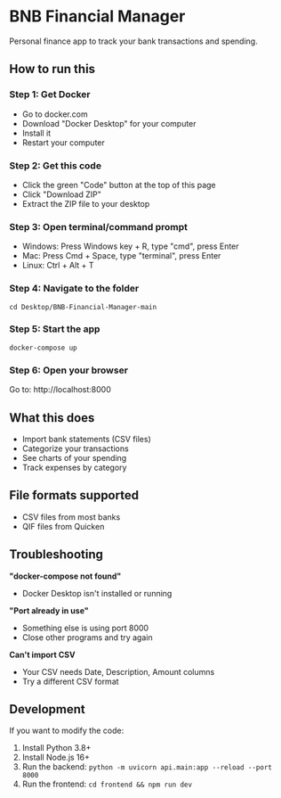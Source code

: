 # BNB Financial Manager

Personal finance app to track your bank transactions and spending.

## How to run this

### Step 1: Get Docker
- Go to docker.com
- Download "Docker Desktop" for your computer
- Install it
- Restart your computer

### Step 2: Get this code
- Click the green "Code" button at the top of this page
- Click "Download ZIP"
- Extract the ZIP file to your desktop

### Step 3: Open terminal/command prompt
- Windows: Press Windows key + R, type "cmd", press Enter
- Mac: Press Cmd + Space, type "terminal", press Enter
- Linux: Ctrl + Alt + T

### Step 4: Navigate to the folder
```
cd Desktop/BNB-Financial-Manager-main
```

### Step 5: Start the app
```
docker-compose up
```

### Step 6: Open your browser
Go to: http://localhost:8000

## What this does

- Import bank statements (CSV files)
- Categorize your transactions
- See charts of your spending
- Track expenses by category

## File formats supported

- CSV files from most banks
- QIF files from Quicken

## Troubleshooting

**"docker-compose not found"**
- Docker Desktop isn't installed or running

**"Port already in use"**
- Something else is using port 8000
- Close other programs and try again

**Can't import CSV**
- Your CSV needs Date, Description, Amount columns
- Try a different CSV format

## Development

If you want to modify the code:

1. Install Python 3.8+
2. Install Node.js 16+
3. Run the backend: `python -m uvicorn api.main:app --reload --port 8000`
4. Run the frontend: `cd frontend && npm run dev`